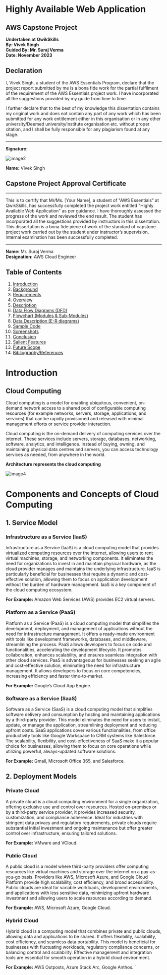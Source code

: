 # Highly Available Web Application

## AWS Capstone Project

**Undertaken at QwikSkills**  
**By: Vivek Singh**  
**Guided By: Mr. Suraj Verma**  
**Date: November 2023**

## Declaration

I, Vivek Singh, a student of the AWS Essentials Program, declare that the project report submitted by me is a bona fide work for the partial fulfilment of the requirement of the AWS Essentials project work. I have incorporated all the suggestions provided by my guide from time to time.

I further declare that to the best of my knowledge this dissertation contains my original work and does not contain any part of any work which has been submitted for any work entitlement either in this organisation or in any other university/Deemed university/institute organisation etc. without proper citation, and I shall be fully responsible for any plagiarism found at any stage.

---

**Signature:**

![image2](https://github.com/vivek2431/AWS-Highly-Available-Web-Application---Capstone-Project/assets/137812531/4a6115e7-8685-4aa6-991a-824b21231c01)

**Name:** Vivek Singh

## Capstone Project Approval Certificate

---

This is to certify that Mr/Ms. [Your Name], a student of "AWS Essentials" at QwikSkills, has successfully completed the project work entitled "Highly Available Web Application" as per guidance. I have thoroughly assessed the progress of the work and reviewed the end result. The student has incorporated all the suggestions provided by instructors in this dissertation. This dissertation is a bona fide piece of work of the standard of capstone project work carried out by the student under instructor’s supervision. Internal examination has been successfully completed.

---

**Name:** Mr. Suraj Verma  
**Designation:** AWS Cloud Engineer

## Table of Contents

1. [Introduction](#introduction)
2. [Background](#background)
3. [Requirements](#requirements)
4. [Overview](#overview)
5. [Description](#description)
6. [Data Flow Diagrams (DFD)](#data-flow-diagrams-dfd)
7. [Flowchart (Modules & Sub-Modules)](#flowchart-modules--sub-modules)
8. [Data Description (E-R diagrams)](#data-description-e-r-diagrams)
9. [Sample Code](#sample-code)
10. [Screenshots](#screenshots)
11. [Conclusion](#conclusion)
12. [Salient Features](#salient-features)
13. [Future Scope](#future-scope)
14. [Bibliography/References](#bibliographyreferences)

# Introduction

## Cloud Computing

Cloud computing is a model for enabling ubiquitous, convenient, on-demand network access to a shared pool of configurable computing resources (for example networks, servers, storage, applications, and services) that can be rapidly provisioned and released with minimal management efforts or service provider interaction.

Cloud computing is the on-demand delivery of computing services over the internet. These services include servers, storage, databases, networking, software, analytics, and intelligence. Instead of buying, owning, and maintaining physical data centres and servers, you can access technology services as needed, from anywhere in the world.

 **Architecture represents the cloud computing**
 
![image4](https://github.com/vivek2431/AWS-Highly-Available-Web-Application---Capstone-Project/assets/137812531/2ec0827d-1bd3-4bdf-87f4-a2ce97f7eb65)

# Components and Concepts of Cloud Computing

## 1. Service Model

### Infrastructure as a Service (IaaS)

Infrastructure as a Service (IaaS) is a cloud computing model that provides virtualized computing resources over the internet, allowing users to rent virtual machines, storage, and networking components. It eliminates the need for organizations to invest in and maintain physical hardware, as the cloud provider manages and maintains the underlying infrastructure. IaaS is particularly beneficial for businesses that require a dynamic and cost-effective solution, allowing them to focus on application development without the burden of hardware management. IaaS is a key component of the cloud computing ecosystem.

**For Example:** Amazon Web Services (AWS) provides EC2 virtual servers.

### Platform as a Service (PaaS)

Platform as a Service (PaaS) is a cloud computing model that simplifies the development, deployment, and management of applications without the need for infrastructure management. It offers a ready-made environment with tools like development frameworks, databases, and middleware, streamlining the process. PaaS allows developers to focus on code and functionalities, accelerating the development lifecycle. It promotes collaboration, enhances scalability, and ensures seamless integration with other cloud services. PaaS is advantageous for businesses seeking an agile and cost-effective solution, eliminating the need for infrastructure management. It allows developers to focus on core competencies, increasing efficiency and faster time-to-market.

**For Example:** Google’s Cloud App Engine.

### Software as a Service (SaaS)

Software as a Service (SaaS) is a cloud computing model that simplifies software delivery and consumption by hosting and maintaining applications by a third-party provider. This model eliminates the need for users to install, update, or manage the application, streamlining deployment and reducing upfront costs. SaaS applications cover various functionalities, from office productivity tools like Google Workspace to CRM systems like Salesforce. The scalability, flexibility, and cost-effectiveness of SaaS make it a popular choice for businesses, allowing them to focus on core operations while utilizing powerful, always-updated software solutions.

**For Example:** Gmail, Microsoft Office 365, and Salesforce.

## 2. Deployment Models

### Private Cloud

A private cloud is a cloud computing environment for a single organization, offering exclusive use and control over resources. Hosted on-premises or by a third-party service provider, it provides increased security, customization, and compliance adherence. Ideal for industries with stringent data privacy and regulatory requirements, private clouds require substantial initial investment and ongoing maintenance but offer greater control over infrastructure, ensuring tailored solutions.

**For Example:** VMware and VCloud.

### Public Cloud

A public cloud is a model where third-party providers offer computing resources like virtual machines and storage over the internet on a pay-as-you-go basis. Providers like AWS, Microsoft Azure, and Google Cloud Platform provide high scalability, cost efficiency, and broad accessibility. Public clouds are ideal for variable workloads, development environments, and applications with less sensitive data, minimizing upfront hardware investment and allowing users to scale resources according to demand.

**For Example:** AWS, Microsoft Azure, Google Cloud.

### Hybrid Cloud

Hybrid cloud is a computing model that combines private and public clouds, allowing data and applications to be shared. It offers flexibility, scalability, cost efficiency, and seamless data portability. This model is beneficial for businesses with fluctuating workloads, regulatory compliance concerns, or balancing control and scalability. Effective management and integration tools are essential for smooth operation in a hybrid cloud environment.

**For Example:** AWS Outposts, Azure Stack Arc, Google Anthos.
`


 

